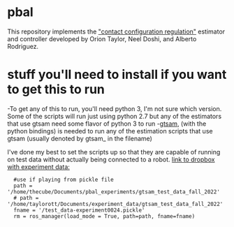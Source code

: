 # pbal
This repository implements the ["contact configuration regulation"](https://arxiv.org/abs/2203.01203) estimator and controller developed by Orion Taylor, Neel Doshi, and Alberto Rodriguez.

# stuff you'll need to install if you want to get this to run
-To get any of this to run, you'll need python 3, I'm not sure which version. Some of the scripts will run just using python 2.7 but any of the estimators that use gtsam need some flavor of python 3 to run
-[gtsam](https://github.com/borglab/gtsam), (with the python bindings) is needed to run any of the estimation scripts that use gtsam (usually denoted by gtsam_ in the filename)

I've done my best to set the scripts up so that they are capable of running on test data without actually being connected to a robot. 
[link to dropbox with experiment data:](https://www.dropbox.com/sh/8ot92g1z51pha5u/AADT0IPdf4_IEFz9unZ31ERsa?dl=0)

```
  #use if playing from pickle file
  path = '/home/thecube/Documents/pbal_experiments/gtsam_test_data_fall_2022'
  # path = '/home/taylorott/Documents/experiment_data/gtsam_test_data_fall_2022'
  fname = '/test_data-experiment0024.pickle'
  rm = ros_manager(load_mode = True, path=path, fname=fname)

```

